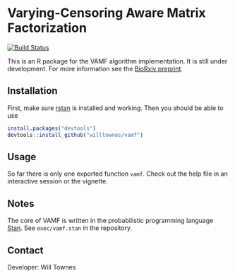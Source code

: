 Varying-Censoring Aware Matrix Factorization
=======

[![Build Status](https://travis-ci.org/willtownes/vamf.svg?branch=master)](https://travis-ci.org/willtownes/vamf)

This is an R package for the VAMF algorithm implementation. It is still under development. For more information see the [BioRxiv preprint](http://www.biorxiv.org/content/early/2017/07/21/166736).

## Installation

First, make sure [rstan](https://github.com/stan-dev/rstan/wiki/RStan-Getting-Started) is installed and working. Then you should be able to use

```r
install.packages("devtools")
devtools::install_github("willtownes/vamf")
```

## Usage

So far there is only one exported function `vamf`. Check out the help file in an interactive session or the vignette.

## Notes

The core of VAMF is written in the probabilistic programming language [Stan](http://mc-stan.org/). See `exec/vamf.stan` in the repository.

## Contact

Developer: Will Townes
